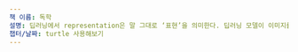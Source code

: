 ```yaml
---
책 이름: 독학
설명: 딥러닝에서 representation은 말 그대로 ‘표현’을 의미한다. 딥러닝 모델이 이미지를 표현하는, 즉 representation하는 방법으로는 Feature Vector가 있다.
챕터/날짜: turtle 사용해보기
---
```

